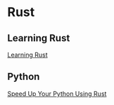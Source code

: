 # Rust

## Learning Rust

[Learning Rust](https://learning-rust.github.io/)

## Python

[Speed Up Your Python Using Rust](https://developers.redhat.com/blog/2017/11/16/speed-python-using-rust/)
